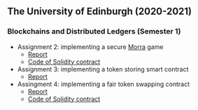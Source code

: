 ## The University of Edinburgh (2020-2021)

### Blockchains and Distributed Ledgers (Semester 1)

- Assignment 2: implementing a secure [Morra](https://en.wikipedia.org/wiki/Morra_%28game%29) game
    - [Report](./BDL_Assign2.pdf)
    - [Code of Solidity contract](./morra.sol)
- Assignment 3: implementing a token storing smart contract
    - [Report](./BDL_Assign3.pdf)
- Assingment 4: implementing a fair token swapping contract
    - [Report](./BDL_Assign4.pdf)
    - [Code of Solidity contract](./FairSwap.sol)